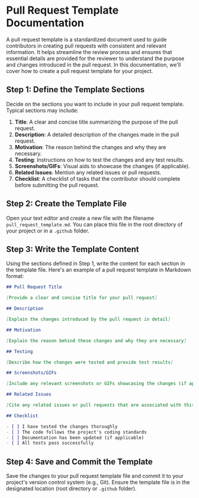 # Pull Request Template Documentation

A pull request template is a standardized document used to guide contributors in creating pull requests with consistent and relevant information. It helps streamline the review process and ensures that essential details are provided for the reviewer to understand the purpose and changes introduced in the pull request. In this documentation, we'll cover how to create a pull request template for your project.

## Step 1: Define the Template Sections

Decide on the sections you want to include in your pull request template. Typical sections may include:

1. **Title**: A clear and concise title summarizing the purpose of the pull request.
2. **Description**: A detailed description of the changes made in the pull request.
3. **Motivation**: The reason behind the changes and why they are necessary.
4. **Testing**: Instructions on how to test the changes and any test results.
5. **Screenshots/GIFs**: Visual aids to showcase the changes (if applicable).
6. **Related Issues**: Mention any related issues or pull requests.
7. **Checklist**: A checklist of tasks that the contributor should complete before submitting the pull request.

## Step 2: Create the Template File

Open your text editor and create a new file with the filename `pull_request_template.md`. You can place this file in the root directory of your project or in a `.github` folder.

## Step 3: Write the Template Content

Using the sections defined in Step 1, write the content for each section in the template file. Here's an example of a pull request template in Markdown format:

```markdown
## Pull Request Title

[Provide a clear and concise title for your pull request]

## Description

[Explain the changes introduced by the pull request in detail]

## Motivation

[Explain the reason behind these changes and why they are necessary]

## Testing

[Describe how the changes were tested and provide test results]

## Screenshots/GIFs

[Include any relevant screenshots or GIFs showcasing the changes (if applicable)]

## Related Issues

[Cite any related issues or pull requests that are associated with this pull request]

## Checklist

- [ ] I have tested the changes thoroughly
- [ ] The code follows the project's coding standards
- [ ] Documentation has been updated (if applicable)
- [ ] All tests pass successfully
```

## Step 4: Save and Commit the Template

Save the changes to your pull request template file and commit it to your project's version control system (e.g., Git). Ensure the template file is in the designated location (root directory or `.github` folder).
